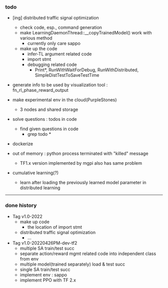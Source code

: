 ### todo 

* [ing] distributed traffic signal optimization
  * check code, esp., command generation 
  * make LearningDaemonThread::__copyTrainedModel() work with various method
    * currently only care sappo
  * make up the code
    * infer-TL argument related code
    * import stmt
    * debugging related code 
      * Print*, RunWithWaitForDebug, RunWithDistributed, SimpleDistTestToSaveTestTime

* generate info to be used by visualization tool : fn_rl_phase_reward_output

* make experimental env in the cloud(PurpleStones)
  * 3 nodes and shared storage

* solve questions :  todos in code
  * find given questions in code
    * grep todo *
    
* dockerize 

* out of memory : python process terminated with "killed" message
  * TF1.x version implemented by mgpi also has same problem 

* cumulative learning(?)
  * learn after loading the previously learned model parameter in distributed learning

<hr>
  
### done history
* Tag v1.0-2022
  * make up code 
    * the location of import stmt 
  * distributed traffic signal optimization
    * ...
* Tag v1.0-20220426PM-dev-tf2
  * multiple SA train/test succ
  * separate action/reward mgmt related code into independent class from env
  * multiple model(trained separately) load & test succ
  * single SA train/test succ
  * implement env : sappo
  * implement PPO with TF 2.x

